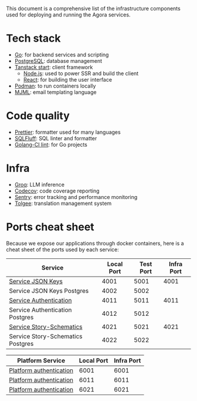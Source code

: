 This document is a comprehensive list of the infrastructure components used for deploying and running the Agora
services.

# Tech stack

- [Go](https://go.dev/): for backend services and scripting
- [PostgreSQL](https://www.postgresql.org/): database management
- [Tanstack start](https://tanstack.com/start/latest): client framework
  - [Node.js](https://nodejs.org/en): used to power SSR and build the client
  - [React](https://react.dev/): for building the user interface
- [Podman](https://podman.io/): to run containers locally
- [MJML](https://mjml.io/): email templating language

# Code quality

- [Prettier](https://prettier.io/): formatter used for many languages
- [SQLFluff](https://sqlfluff.com/): SQL linter and formatter
- [Golang-CI lint](https://github.com/golangci/golangci-lint): for Go projects

# Infra

- [Groq](https://console.groq.com/home): LLM inference
- [Codecov](https://app.codecov.io/): code coverage reporting
- [Sentry](https://agora-storyverse.sentry.io/): error tracking and performance monitoring
- [Tolgee](https://app.tolgee.io/): translation management system

# Ports cheat sheet

Because we expose our applications through docker containers, here is a cheat sheet of the ports used by each service:

| Service                                                                         | Local Port | Test Port | Infra Port |
|---------------------------------------------------------------------------------|------------|-----------|------------|
| [Service JSON Keys](https://github.com/a-novel/service-json-keys)               | 4001       | 5001      | 4001       |
| Service JSON Keys Postgres                                                      | 4002       | 5002      |            |
| [Service Authentication](https://github.com/a-novel/service-authentication)     | 4011       | 5011      | 4011       |
| Service Authentication Postgres                                                 | 4012       | 5012      |            |
| [Service Story-Schematics](https://github.com/a-novel/service-story-schematics) | 4021       | 5021      | 4021       |
| Service Story-Schematics Postgres                                               | 4022       | 5022      |            |

| Platform Service                                                              | Local Port | Infra Port |
|-------------------------------------------------------------------------------|------------|------------|
| [Platform authentication](https://github.com/a-novel/platform-authentication) | 6001       | 6001       |
| [Platform authentication](https://github.com/a-novel/platform-studio)         | 6011       | 6011       |
| [Platform authentication](https://github.com/a-novel/platform-back-office)    | 6021       | 6021       |